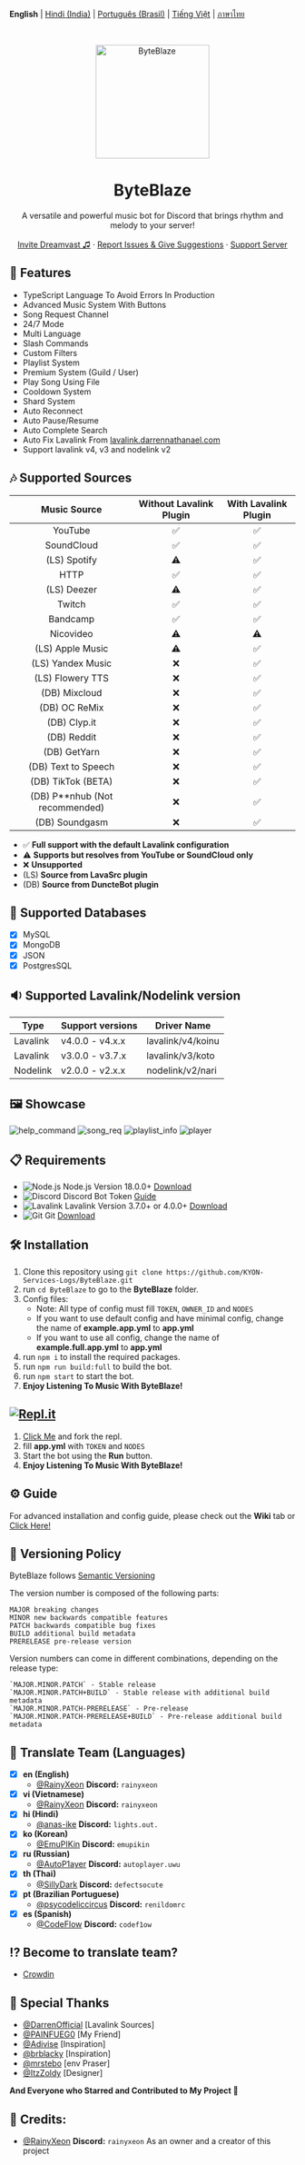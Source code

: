 **English** | [Hindi (India)](README_hi.md) | [Português (Brasil)](README_pt-BR.md) | [Tiếng Việt](README_VI.md) | [ภาษาไทย](README_TH.md)

<br />
<p align="center">
  <a href="https://github.com/RainyXeon/ByteBlaze">
    <img src="https://ucarecdn.com/de81547a-7fe1-47a8-b944-d332e7150c85/38a3efe60cde73928c8d3e9b680f8c92.webp" alt="ByteBlaze" width="200" height="200">
  </a>

  <h1 align="center">ByteBlaze</h1>

  <p align="center">A versatile and powerful music bot for Discord that brings rhythm and melody to your server!
    <br />
    <br />
    <a href="https://top.gg/bot/992776455790534667">Invite Dreamvast ♫</a>
    ·
    <a href="https://github.com/RainyXeon/ByteBlaze/issues">Report Issues & Give Suggestions</a>
    ·
    <a href="https://discord.gg/xff4e2WvVy">Support Server</a>
  </p>
</p>

## 💎 Features

- TypeScript Language To Avoid Errors In Production
- Advanced Music System With Buttons
- Song Request Channel
- 24/7 Mode
- Multi Language
- Slash Commands
- Custom Filters
- Playlist System
- Premium System (Guild / User)
- Play Song Using File
- Cooldown System
- Shard System
- Auto Reconnect
- Auto Pause/Resume
- Auto Complete Search
- Auto Fix Lavalink From [lavalink.darrennathanael.com](https://lavalink.darrennathanael.com/NoSSL/lavalink-without-ssl)
- Support lavalink v4, v3 and nodelink v2

## 🎶 Supported Sources

|           Music Source           | Without Lavalink Plugin | With Lavalink Plugin |
| :------------------------------: | :---------------------: | :------------------: |
|             YouTube              |           ✅            |          ✅          |
|            SoundCloud            |           ✅            |          ✅          |
|           (LS) Spotify           |           ⚠️            |          ✅          |
|               HTTP               |           ✅            |          ✅          |
|           (LS) Deezer            |           ⚠️            |          ✅          |
|              Twitch              |           ✅            |          ✅          |
|             Bandcamp             |           ✅            |          ✅          |
|            Nicovideo             |           ⚠️            |          ⚠️          |
|         (LS) Apple Music         |           ⚠️            |          ✅          |
|        (LS) Yandex Music         |           ❌            |          ✅          |
|         (LS) Flowery TTS         |           ❌            |          ✅          |
|          (DB) Mixcloud           |           ❌            |          ✅          |
|          (DB) OC ReMix           |           ❌            |          ✅          |
|           (DB) Clyp.it           |           ❌            |          ✅          |
|           (DB) Reddit            |           ❌            |          ✅          |
|           (DB) GetYarn           |           ❌            |          ✅          |
|       (DB) Text to Speech        |           ❌            |          ✅          |
|        (DB) TikTok (BETA)        |           ❌            |          ✅          |
| (DB) P\*\*nhub (Not recommended) |           ❌            |          ✅          |
|          (DB) Soundgasm          |           ❌            |          ✅          |

- ✅ **Full support with the default Lavalink configuration**
- ⚠️ **Supports but resolves from YouTube or SoundCloud only**
- ❌ **Unsupported**
- (LS) **Source from LavaSrc plugin**
- (DB) **Source from DuncteBot plugin**

## 📂 Supported Databases

- [x] MySQL
- [x] MongoDB
- [x] JSON
- [x] PostgresSQL

## 🔉 Supported Lavalink/Nodelink version

| Type     | Support versions | Driver Name       |
| -------- | ---------------- | ----------------- |
| Lavalink | v4.0.0 - v4.x.x  | lavalink/v4/koinu |
| Lavalink | v3.0.0 - v3.7.x  | lavalink/v3/koto  |
| Nodelink | v2.0.0 - v2.x.x  | nodelink/v2/nari  |

## 🖼️ Showcase

![help_command](https://ucarecdn.com/1843f71c-9a4f-4fd0-b72d-63c4ecc40a74/Screenshot_20240825_074957.jpg)
![song_req](https://ucarecdn.com/25e8fc92-842d-40c2-a653-d1c0224804ae/Picsart_240825_081626013.jpg)
![playlist_info](https://ucarecdn.com/1f759973-8cc8-49c5-babb-0e60c297ab2e/Screenshot_2024_0825_075240.jpg)
![player](https://ucarecdn.com/2ef47700-0d6c-4114-86c6-6c98544aa116/Picsart_240825_082538385.jpg)

## 📋 Requirements

- ![Node.js](https://img.shields.io/badge/Node.js-026E00?style=for-the-badge) Node.js Version 18.0.0+ [Download](https://nodejs.org/en/download)
- ![Discord](https://img.shields.io/badge/Discord-404EED?style=for-the-badge) Discord Bot Token [Guide](https://discordjs.guide/preparations/setting-up-a-bot-application.html#creating-your-bot)
- ![Lavalink](https://img.shields.io/badge/Lavalink-FC3F37?style=for-the-badge) Lavalink Version 3.7.0+ or 4.0.0+ [Download](https://github.com/lavalink-devs/Lavalink/releases)
- ![Git](https://img.shields.io/badge/Git-F05033?style=for-the-badge) Git [Download](https://git-scm.com/downloads)

## 🛠️ Installation

1. Clone this repository using `git clone https://github.com/KYON-Services-Logs/ByteBlaze.git`
2. run `cd ByteBlaze` to go to the **ByteBlaze** folder.
3. Config files:
   - Note: All type of config must fill `TOKEN`, `OWNER_ID` and `NODES`
   - If you want to use default config and have minimal config, change the name of **example.app.yml** to **app.yml**
   - If you want to use all config, change the name of **example.full.app.yml** to **app.yml**
4. run `npm i` to install the required packages.
5. run `npm run build:full` to build the bot.
6. run `npm start` to start the bot.
7. **Enjoy Listening To Music With ByteBlaze!**

## [![Repl.it](https://img.shields.io/badge/Repl.it-1C2333?style=for-the-badge&logo=replit&logoColor=orange)](https://replit.com/@RainyXeon/ByteBlaze)

1. [Click Me](https://replit.com/@RainyXeon/ByteBlaze) and fork the repl.
2. fill **app.yml** with `TOKEN` and `NODES`
3. Start the bot using the **Run** button.
4. **Enjoy Listening To Music With ByteBlaze!**

## ⚙️ Guide

For advanced installation and config guide, please check out the **Wiki** tab or [Click Here!](https://github.com/RainyXeon/ByteBlaze/wiki)

## 📜 Versioning Policy

ByteBlaze follows [Semantic Versioning](https://semver.org/)

The version number is composed of the following parts:

    MAJOR breaking changes
    MINOR new backwards compatible features
    PATCH backwards compatible bug fixes
    BUILD additional build metadata
    PRERELEASE pre-release version

Version numbers can come in different combinations, depending on the release type:

    `MAJOR.MINOR.PATCH` - Stable release
    `MAJOR.MINOR.PATCH+BUILD` - Stable release with additional build metadata
    `MAJOR.MINOR.PATCH-PRERELEASE` - Pre-release
    `MAJOR.MINOR.PATCH-PRERELEASE+BUILD` - Pre-release additional build metadata

## 📃 Translate Team (Languages)

- [x] **en (English)**
  - [@RainyXeon](https://github.com/RainyXeon) **Discord:** `rainyxeon`
- [x] **vi (Vietnamese)**
  - [@RainyXeon](https://github.com/RainyXeon) **Discord:** `rainyxeon`
- [x] **hi (Hindi)**
  - [@anas-ike](https://github.com/anas-ike) **Discord:** `lights.out.`
- [x] **ko (Korean)**
  - [@EmuPIKin](https://github.com/EmuPIKin) **Discord:** `emupikin`
- [x] **ru (Russian)**
  - [@AutoP1ayer](https://github.com/AutoP1ayer) **Discord:** `autoplayer.uwu`
- [x] **th (Thai)**
  - [@SillyDark](https://github.com/SillyDark) **Discord:** `defectsocute`
- [x] **pt (Brazilian Portuguese)**
  - [@psycodeliccircus](https://github.com/psycodeliccircus) **Discord:** `renildomrc`
- [x] **es (Spanish)**
  - [@CodeFlow](https://crowdin.com/profile/codeflow) **Discord:** `codef1ow`

## ⁉ Become to translate team?

- [Crowdin](https://crowdin.com/project/byteblaze)

## 💫 Special Thanks

- [@DarrenOfficial](https://github.com/DarrenOfficial) [Lavalink Sources]
- [@PAINFUEG0](https://github.com/PAINFUEG0) [My Friend]
- [@Adivise](https://github.com/Adivise) [Inspiration]
- [@brblacky](https://github.com/brblacky) [Inspiration]
- [@mrstebo](https://github.com/mrstebo) [env Praser]
- [@ItzZoldy](https://github.com/ItzZoldy) [Designer]

**And Everyone who Starred and Contributed to My Project 💖**

## 💫 Credits:

- [@RainyXeon](https://github.com/RainyXeon) **Discord:** `rainyxeon` As an owner and a creator of this project
